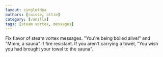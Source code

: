 ```yaml
---
layout: singleidea
authors: [raisse, attie]
category: [vanilla]
tags: [steam vortex, messages]
---
```

Fix flavor of steam vortex messages. "You're being boiled alive!" and "Mmm, a sauna" if fire resistant. If you aren't carrying a towel, "You wish you had brought your towel to the sauna".
